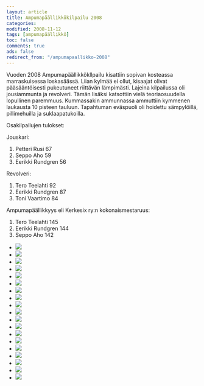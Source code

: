 ```yaml
--- 
layout: article 
title: Ampumapäällikkökilpailu 2008 
categories: 
modified: 2008-11-12 
tags: [ampumapäällikkö]
toc: false 
comments: true 
ads: false 
redirect_from: "/ampumapaallikko-2008" 
--- 
```


Vuoden 2008 Ampumapäällikkökllpailu kisattiin sopivan kosteassa
marraskuisessa loskasäässä. Liian kylmää ei ollut, kisaajat olivat
pääsääntöisesti pukeutuneet riittävän lämpimästi. Lajeina kilpailussa
oli jousiammunta ja revolveri. Tämän lisäksi katsottiin vielä
teoriaosuudella lopullinen paremmuus. Kummassakin ammunnassa ammuttiin
kymmenen laukausta 10 pisteen tauluun. Tapahtuman eväspuoli oli hoidettu
sämpylöillä, pillimehuilla ja suklaapatukoilla.

Osakilpailujen tulokset:

Jouskari: 

1.  Petteri Rusi 67
2.  Seppo Aho 59
3.  Eerikki Rundgren 56

Revolveri: 

1.  Tero Teelahti 92
2.  Eerikki Rundgren 87
3.  Toni Vaartimo 84

Ampumapäällikkyys eli Kerkesix ry:n kokonaismestaruus:

1.  Tero Teelahti 145
2.  Eerikki Rundgren 144
3.  Seppo Aho 142

<div class="image-gallery">

-   [![](/Media/Default/ImageGalleries/ampumapaallikko-2008/Thumbnails/ampu%20ja%20vuosijuhla%202008%20012.jpg)](/Media/Default/ImageGalleries/ampumapaallikko-2008/ampu%20ja%20vuosijuhla%202008%20012.jpg)
-   [![](/Media/Default/ImageGalleries/ampumapaallikko-2008/Thumbnails/ampu%20ja%20vuosijuhla%202008%20015.jpg)](/Media/Default/ImageGalleries/ampumapaallikko-2008/ampu%20ja%20vuosijuhla%202008%20015.jpg)
-   [![](/Media/Default/ImageGalleries/ampumapaallikko-2008/Thumbnails/ampu%20ja%20vuosijuhla%202008%20019.jpg)](/Media/Default/ImageGalleries/ampumapaallikko-2008/ampu%20ja%20vuosijuhla%202008%20019.jpg)
-   [![](/Media/Default/ImageGalleries/ampumapaallikko-2008/Thumbnails/ampu%20ja%20vuosijuhla%202008%20020.jpg)](/Media/Default/ImageGalleries/ampumapaallikko-2008/ampu%20ja%20vuosijuhla%202008%20020.jpg)
-   [![](/Media/Default/ImageGalleries/ampumapaallikko-2008/Thumbnails/ampu%20ja%20vuosijuhla%202008%20022.jpg)](/Media/Default/ImageGalleries/ampumapaallikko-2008/ampu%20ja%20vuosijuhla%202008%20022.jpg)
-   [![](/Media/Default/ImageGalleries/ampumapaallikko-2008/Thumbnails/ampu%20ja%20vuosijuhla%202008%20026.jpg)](/Media/Default/ImageGalleries/ampumapaallikko-2008/ampu%20ja%20vuosijuhla%202008%20026.jpg)
-   [![](/Media/Default/ImageGalleries/ampumapaallikko-2008/Thumbnails/ampu%20ja%20vuosijuhla%202008%20027.jpg)](/Media/Default/ImageGalleries/ampumapaallikko-2008/ampu%20ja%20vuosijuhla%202008%20027.jpg)
-   [![](/Media/Default/ImageGalleries/ampumapaallikko-2008/Thumbnails/ampu%20ja%20vuosijuhla%202008%20031.jpg)](/Media/Default/ImageGalleries/ampumapaallikko-2008/ampu%20ja%20vuosijuhla%202008%20031.jpg)
-   [![](/Media/Default/ImageGalleries/ampumapaallikko-2008/Thumbnails/ampu%20ja%20vuosijuhla%202008%20033.jpg)](/Media/Default/ImageGalleries/ampumapaallikko-2008/ampu%20ja%20vuosijuhla%202008%20033.jpg)
-   [![](/Media/Default/ImageGalleries/ampumapaallikko-2008/Thumbnails/ampu%20ja%20vuosijuhla%202008%20034.jpg)](/Media/Default/ImageGalleries/ampumapaallikko-2008/ampu%20ja%20vuosijuhla%202008%20034.jpg)
-   [![](/Media/Default/ImageGalleries/ampumapaallikko-2008/Thumbnails/ampu%20ja%20vuosijuhla%202008%20038.jpg)](/Media/Default/ImageGalleries/ampumapaallikko-2008/ampu%20ja%20vuosijuhla%202008%20038.jpg)
-   [![](/Media/Default/ImageGalleries/ampumapaallikko-2008/Thumbnails/ampu%20ja%20vuosijuhla%202008%20045.jpg)](/Media/Default/ImageGalleries/ampumapaallikko-2008/ampu%20ja%20vuosijuhla%202008%20045.jpg)
-   [![](/Media/Default/ImageGalleries/ampumapaallikko-2008/Thumbnails/ampu%20ja%20vuosijuhla%202008%20046.jpg)](/Media/Default/ImageGalleries/ampumapaallikko-2008/ampu%20ja%20vuosijuhla%202008%20046.jpg)
-   [![](/Media/Default/ImageGalleries/ampumapaallikko-2008/Thumbnails/ampu%20ja%20vuosijuhla%202008%20048.jpg)](/Media/Default/ImageGalleries/ampumapaallikko-2008/ampu%20ja%20vuosijuhla%202008%20048.jpg)
-   [![](/Media/Default/ImageGalleries/ampumapaallikko-2008/Thumbnails/ampu%20ja%20vuosijuhla%202008%20051.jpg)](/Media/Default/ImageGalleries/ampumapaallikko-2008/ampu%20ja%20vuosijuhla%202008%20051.jpg)
-   [![](/Media/Default/ImageGalleries/ampumapaallikko-2008/Thumbnails/ampu%20ja%20vuosijuhla%202008%20057.jpg)](/Media/Default/ImageGalleries/ampumapaallikko-2008/ampu%20ja%20vuosijuhla%202008%20057.jpg)
-   [![](/Media/Default/ImageGalleries/ampumapaallikko-2008/Thumbnails/ampu%20ja%20vuosijuhla%202008%20059.jpg)](/Media/Default/ImageGalleries/ampumapaallikko-2008/ampu%20ja%20vuosijuhla%202008%20059.jpg)
-   [![](/Media/Default/ImageGalleries/ampumapaallikko-2008/Thumbnails/ampu%20ja%20vuosijuhla%202008%20063.jpg)](/Media/Default/ImageGalleries/ampumapaallikko-2008/ampu%20ja%20vuosijuhla%202008%20063.jpg)
-   [![](/Media/Default/ImageGalleries/ampumapaallikko-2008/Thumbnails/ampu%20ja%20vuosijuhla%202008%20074.jpg)](/Media/Default/ImageGalleries/ampumapaallikko-2008/ampu%20ja%20vuosijuhla%202008%20074.jpg)

</div>
